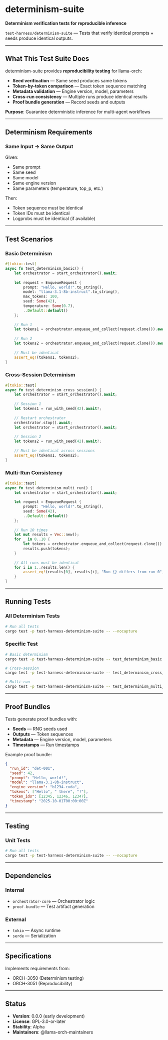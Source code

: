 # determinism-suite

**Determinism verification tests for reproducible inference**

`test-harness/determinism-suite` — Tests that verify identical prompts + seeds produce identical outputs.

---

## What This Test Suite Does

determinism-suite provides **reproducibility testing** for llama-orch:

- **Seed verification** — Same seed produces same tokens
- **Token-by-token comparison** — Exact token sequence matching
- **Metadata validation** — Engine version, model, parameters
- **Cross-run consistency** — Multiple runs produce identical results
- **Proof bundle generation** — Record seeds and outputs

**Purpose**: Guarantee deterministic inference for multi-agent workflows

---

## Determinism Requirements

### Same Input → Same Output

Given:
- Same prompt
- Same seed
- Same model
- Same engine version
- Same parameters (temperature, top_p, etc.)

Then:
- Token sequence must be identical
- Token IDs must be identical
- Logprobs must be identical (if available)

---

## Test Scenarios

### Basic Determinism

```rust
#[tokio::test]
async fn test_determinism_basic() {
    let orchestrator = start_orchestrator().await;
    
    let request = EnqueueRequest {
        prompt: "Hello, world!".to_string(),
        model: "llama-3.1-8b-instruct".to_string(),
        max_tokens: 100,
        seed: Some(42),
        temperature: Some(0.7),
        ..Default::default()
    };
    
    // Run 1
    let tokens1 = orchestrator.enqueue_and_collect(request.clone()).await?;
    
    // Run 2
    let tokens2 = orchestrator.enqueue_and_collect(request.clone()).await?;
    
    // Must be identical
    assert_eq!(tokens1, tokens2);
}
```

### Cross-Session Determinism

```rust
#[tokio::test]
async fn test_determinism_cross_session() {
    let orchestrator = start_orchestrator().await;
    
    // Session 1
    let tokens1 = run_with_seed(42).await?;
    
    // Restart orchestrator
    orchestrator.stop().await;
    let orchestrator = start_orchestrator().await;
    
    // Session 2
    let tokens2 = run_with_seed(42).await?;
    
    // Must be identical across sessions
    assert_eq!(tokens1, tokens2);
}
```

### Multi-Run Consistency

```rust
#[tokio::test]
async fn test_determinism_multi_run() {
    let orchestrator = start_orchestrator().await;
    
    let request = EnqueueRequest {
        prompt: "Hello, world!".to_string(),
        seed: Some(42),
        ..Default::default()
    };
    
    // Run 10 times
    let mut results = Vec::new();
    for _ in 0..10 {
        let tokens = orchestrator.enqueue_and_collect(request.clone()).await?;
        results.push(tokens);
    }
    
    // All runs must be identical
    for i in 1..results.len() {
        assert_eq!(results[0], results[i], "Run {} differs from run 0", i);
    }
}
```

---

## Running Tests

### All Determinism Tests

```bash
# Run all tests
cargo test -p test-harness-determinism-suite -- --nocapture
```

### Specific Test

```bash
# Basic determinism
cargo test -p test-harness-determinism-suite -- test_determinism_basic --nocapture

# Cross-session
cargo test -p test-harness-determinism-suite -- test_determinism_cross_session --nocapture

# Multi-run
cargo test -p test-harness-determinism-suite -- test_determinism_multi_run --nocapture
```

---

## Proof Bundles

Tests generate proof bundles with:

- **Seeds** — RNG seeds used
- **Outputs** — Token sequences
- **Metadata** — Engine version, model, parameters
- **Timestamps** — Run timestamps

Example proof bundle:

```json
{
  "run_id": "det-001",
  "seed": 42,
  "prompt": "Hello, world!",
  "model": "llama-3.1-8b-instruct",
  "engine_version": "b1234-cuda",
  "tokens": ["Hello", " there", "!"],
  "token_ids": [12345, 12346, 12347],
  "timestamp": "2025-10-01T00:00:00Z"
}
```

---

## Testing

### Unit Tests

```bash
# Run all tests
cargo test -p test-harness-determinism-suite -- --nocapture
```

---

## Dependencies

### Internal

- `orchestrator-core` — Orchestrator logic
- `proof-bundle` — Test artifact generation

### External

- `tokio` — Async runtime
- `serde` — Serialization

---

## Specifications

Implements requirements from:
- ORCH-3050 (Determinism testing)
- ORCH-3051 (Reproducibility)

---

## Status

- **Version**: 0.0.0 (early development)
- **License**: GPL-3.0-or-later
- **Stability**: Alpha
- **Maintainers**: @llama-orch-maintainers

